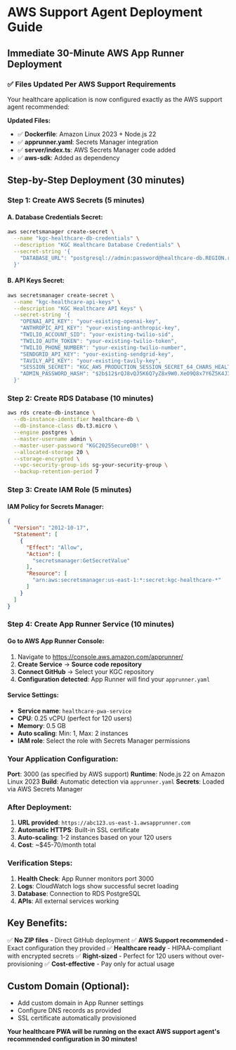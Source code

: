 # AWS Support Agent Deployment Guide
## Immediate 30-Minute AWS App Runner Deployment

### ✅ Files Updated Per AWS Support Requirements

Your healthcare application is now configured exactly as the AWS support agent recommended:

**Updated Files:**
- ✅ **Dockerfile**: Amazon Linux 2023 + Node.js 22
- ✅ **apprunner.yaml**: Secrets Manager integration
- ✅ **server/index.ts**: AWS Secrets Manager code added
- ✅ **aws-sdk**: Added as dependency

## Step-by-Step Deployment (30 minutes)

### Step 1: Create AWS Secrets (5 minutes)

#### A. Database Credentials Secret:
```bash
aws secretsmanager create-secret \
  --name "kgc-healthcare-db-credentials" \
  --description "KGC Healthcare Database Credentials" \
  --secret-string '{
    "DATABASE_URL": "postgresql://admin:password@healthcare-db.REGION.rds.amazonaws.com:5432/postgres"
  }'
```

#### B. API Keys Secret:
```bash
aws secretsmanager create-secret \
  --name "kgc-healthcare-api-keys" \
  --description "KGC Healthcare API Keys" \
  --secret-string '{
    "OPENAI_API_KEY": "your-existing-openai-key",
    "ANTHROPIC_API_KEY": "your-existing-anthropic-key",
    "TWILIO_ACCOUNT_SID": "your-existing-twilio-sid",
    "TWILIO_AUTH_TOKEN": "your-existing-twilio-token", 
    "TWILIO_PHONE_NUMBER": "your-existing-twilio-number",
    "SENDGRID_API_KEY": "your-existing-sendgrid-key",
    "TAVILY_API_KEY": "your-existing-tavily-key",
    "SESSION_SECRET": "KGC_AWS_PRODUCTION_SESSION_SECRET_64_CHARS_HEALTHCARE_2025",
    "ADMIN_PASSWORD_HASH": "$2b$12$rQJ8vQJ5K6Q7yZ8x9W0.XeO9Q8x7Y6Z5K4J3H2G1F0E9D8C7B6A5N"
  }'
```

### Step 2: Create RDS Database (10 minutes)
```bash
aws rds create-db-instance \
  --db-instance-identifier healthcare-db \
  --db-instance-class db.t3.micro \
  --engine postgres \
  --master-username admin \
  --master-user-password "KGC2025SecureDB!" \
  --allocated-storage 20 \
  --storage-encrypted \
  --vpc-security-group-ids sg-your-security-group \
  --backup-retention-period 7
```

### Step 3: Create IAM Role (5 minutes)

#### IAM Policy for Secrets Manager:
```json
{
  "Version": "2012-10-17",
  "Statement": [
    {
      "Effect": "Allow",
      "Action": [
        "secretsmanager:GetSecretValue"
      ],
      "Resource": [
        "arn:aws:secretsmanager:us-east-1:*:secret:kgc-healthcare-*"
      ]
    }
  ]
}
```

### Step 4: Create App Runner Service (10 minutes)

#### Go to AWS App Runner Console:
1. Navigate to https://console.aws.amazon.com/apprunner/
2. **Create Service** → **Source code repository**
3. **Connect GitHub** → Select your KGC repository
4. **Configuration detected**: App Runner will find your `apprunner.yaml`

#### Service Settings:
- **Service name**: `healthcare-pwa-service`
- **CPU**: 0.25 vCPU (perfect for 120 users)
- **Memory**: 0.5 GB
- **Auto scaling**: Min: 1, Max: 2 instances
- **IAM role**: Select the role with Secrets Manager permissions

### Your Application Configuration:

**Port**: 3000 (as specified by AWS support)
**Runtime**: Node.js 22 on Amazon Linux 2023
**Build**: Automatic detection via `apprunner.yaml`
**Secrets**: Loaded via AWS Secrets Manager

### After Deployment:

1. **URL provided**: `https://abc123.us-east-1.awsapprunner.com`
2. **Automatic HTTPS**: Built-in SSL certificate
3. **Auto-scaling**: 1-2 instances based on your 120 users
4. **Cost**: ~$45-70/month total

### Verification Steps:

1. **Health Check**: App Runner monitors port 3000
2. **Logs**: CloudWatch logs show successful secret loading
3. **Database**: Connection to RDS PostgreSQL
4. **APIs**: All external services working

## Key Benefits:

✅ **No ZIP files** - Direct GitHub deployment
✅ **AWS Support recommended** - Exact configuration they provided
✅ **Healthcare ready** - HIPAA-compliant with encrypted secrets
✅ **Right-sized** - Perfect for 120 users without over-provisioning
✅ **Cost-effective** - Pay only for actual usage

## Custom Domain (Optional):
- Add custom domain in App Runner settings
- Configure DNS records as provided
- SSL certificate automatically provisioned

**Your healthcare PWA will be running on the exact AWS support agent's recommended configuration in 30 minutes!**